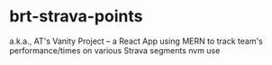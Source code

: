 # brt-strava-points
a.k.a., AT's Vanity Project – a React App using MERN to track team's performance/times on various Strava segments
nvm use
